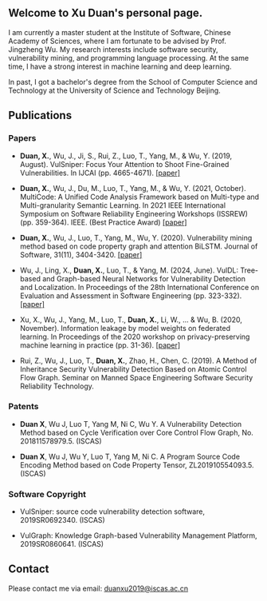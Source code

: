 ## Welcome to Xu Duan's personal page. 
I am currently a master student at the Institute of Software, Chinese Academy of Sciences, where I am fortunate to be advised by Prof. Jingzheng Wu. My research interests include software security, vulnerability mining, and programming language processing. At the same time, I have a strong interest in machine learning and deep learning. 

In past, I got a bachelor's degree from the School of Computer Science and Technology at the University of Science and Technology Beijing.

## Publications
### Papers
- **Duan, X.**, Wu, J., Ji, S., Rui, Z., Luo, T., Yang, M., & Wu, Y. (2019, August). VulSniper: Focus Your Attention to Shoot Fine-Grained Vulnerabilities. In IJCAI (pp. 4665-4671). [\[paper\]](https://dl.acm.org/doi/abs/10.5555/3367471.3367692)

- **Duan, X.**, Wu, J., Du, M., Luo, T., Yang, M., & Wu, Y. (2021, October). MultiCode: A Unified Code Analysis Framework based on Multi-type and Multi-granularity Semantic Learning. In 2021 IEEE International Symposium on Software Reliability Engineering Workshops (ISSREW) (pp. 359-364). IEEE. (Best Practice Award) [\[paper\]](https://ieeexplore.ieee.org/abstract/document/9700202)

- **Duan, X.**, Wu, J., Luo, T., Yang, M., Wu, Y. (2020). Vulnerability mining method based on code property graph and attention BiLSTM. Journal of Software, 31(11), 3404-3420. [\[paper\]](https://www.jos.org.cn/josen/article/abstract/6061)

- Wu, J., Ling, X., **Duan, X.**, Luo, T., & Yang, M. (2024, June). VulDL: Tree-based and Graph-based Neural Networks for Vulnerability Detection and Localization. In Proceedings of the 28th International Conference on Evaluation and Assessment in Software Engineering (pp. 323-332). [\[paper\]](https://dl.acm.org/doi/10.1145/3661167.3661211)

- Xu, X., Wu, J., Yang, M., Luo, T., **Duan, X.**, Li, W., ... & Wu, B. (2020, November). Information leakage by model weights on federated learning. In Proceedings of the 2020 workshop on privacy-preserving machine learning in practice (pp. 31-36). [\[paper\]](https://dl.acm.org/doi/10.1145/3411501.3419423)

- Rui, Z., Wu, J., Luo, T., **Duan, X.**, Zhao, H., Chen, C. (2019). A Method of Inheritance Security Vulnerability Detection Based on Atomic Control Flow Graph. Seminar on Manned Space Engineering Software Security Reliability Technology.

### Patents
- **Duan X**, Wu J, Luo T, Yang M, Ni C, Wu Y. A Vulnerability Detection Method based on Cycle Verification over Core Control Flow Graph, No. 201811578979.5. (ISCAS)

- **Duan X**, Wu J, Wu Y, Luo T, Yang M, Ni C. A Program Source Code Encoding Method based on Code Property Tensor, ZL201910554093.5. (ISCAS) 

### Software Copyright
- VulSniper: source code vulnerability detection software, 2019SR0692340. (ISCAS)

- VulGraph: Knowledge Graph-based Vulnerability Management Platform, 2019SR0860641. (ISCAS)

## Contact
Please contact me via email: duanxu2019@iscas.ac.cn

